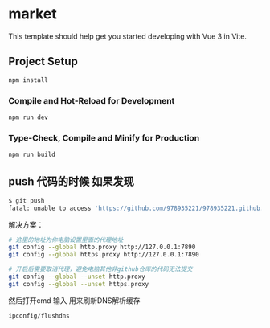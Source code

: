 # market

This template should help get you started developing with Vue 3 in Vite.

## Project Setup

```sh
npm install
```

### Compile and Hot-Reload for Development

```sh
npm run dev
```

### Type-Check, Compile and Minify for Production

```sh
npm run build
```


## push 代码的时候 如果发现

```sh
$ git push
fatal: unable to access 'https://github.com/978935221/978935221.github.io.git/': Failed to connect to github.com port 443 after 21063 ms: Couldn't connect to server
```

解决方案：

```sh
# 这里的地址为你电脑设置里面的代理地址
git config --global http.proxy http://127.0.0.1:7890
git config --global https.proxy http://127.0.0.1:7890

# 开启后需要取消代理，避免电脑其他非github仓库的代码无法提交
git config --global --unset http.proxy
git config --global --unset https.proxy
```

然后打开cmd 输入 用来刷新DNS解析缓存
```sh
ipconfig/flushdns
```